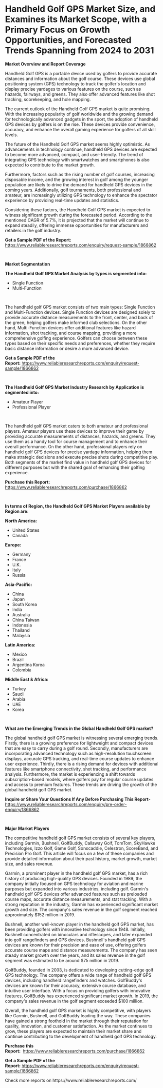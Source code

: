 <p><h1>Handheld Golf GPS Market Size, and Examines its Market Scope, with a Primary Focus on Growth Opportunities, and Forecasted Trends Spanning from 2024 to 2031</h1></p><p><strong>Market Overview and Report Coverage</strong></p>
<p><p>Handheld Golf GPS is a portable device used by golfers to provide accurate distances and information about the golf course. These devices use global positioning system (GPS) technology to track the golfer's location and display precise yardages to various features on the course, such as hazards, fairways, and greens. They also offer advanced features like shot tracking, scorekeeping, and hole mapping.</p><p>The current outlook of the Handheld Golf GPS market is quite promising. With the increasing popularity of golf worldwide and the growing demand for technologically advanced gadgets in the sport, the adoption of handheld GPS devices by golfers is on the rise. These devices provide convenience, accuracy, and enhance the overall gaming experience for golfers of all skill levels.</p><p>The future of the Handheld Golf GPS market seems highly optimistic. As advancements in technology continue, handheld GPS devices are expected to become more advanced, compact, and user-friendly. The trend of integrating GPS technology with smartwatches and smartphones is also expected to contribute to the market growth.</p><p>Furthermore, factors such as the rising number of golf courses, increasing disposable income, and the growing interest in golf among the younger population are likely to drive the demand for handheld GPS devices in the coming years. Additionally, golf tournaments, both professional and amateur, are increasingly utilizing GPS technology to enhance the spectator experience by providing real-time updates and statistics.</p><p>Considering these factors, the Handheld Golf GPS market is expected to witness significant growth during the forecasted period. According to the mentioned CAGR of 5.7%, it is projected that the market will continue to expand steadily, offering immense opportunities for manufacturers and retailers in the golf industry.</p></p>
<p><strong>Get a Sample PDF of the Report:</strong> <a href="https://www.reliableresearchreports.com/enquiry/request-sample/1866862">https://www.reliableresearchreports.com/enquiry/request-sample/1866862</a></p>
<p>&nbsp;</p>
<p><strong>Market Segmentation</strong></p>
<p><strong>The Handheld Golf GPS Market Analysis by types is segmented into:</strong></p>
<p><ul><li>Single Function</li><li>Multi-Function</li></ul></p>
<p>&nbsp;</p>
<p><p>The handheld golf GPS market consists of two main types: Single Function and Multi-Function devices. Single Function devices are designed solely to provide accurate distance measurements to the front, center, and back of the green, helping golfers make informed club selections. On the other hand, Multi-Function devices offer additional features like hazard information, shot tracking, and course mapping, providing a more comprehensive golfing experience. Golfers can choose between these types based on their specific needs and preferences, whether they require basic distance information or desire a more advanced device.</p></p>
<p><strong>Get a Sample PDF of the Report:</strong>&nbsp;<a href="https://www.reliableresearchreports.com/enquiry/request-sample/1866862">https://www.reliableresearchreports.com/enquiry/request-sample/1866862</a></p>
<p>&nbsp;</p>
<p><strong>The Handheld Golf GPS Market Industry Research by Application is segmented into:</strong></p>
<p><ul><li>Amateur Player</li><li>Professional Player</li></ul></p>
<p>&nbsp;</p>
<p><p>The handheld golf GPS market caters to both amateur and professional players. Amateur players use these devices to improve their game by providing accurate measurements of distances, hazards, and greens. They use them as a handy tool for course management and to enhance their overall performance. On the other hand, professional players rely on handheld golf GPS devices for precise yardage information, helping them make strategic decisions and execute precise shots during competitive play. Both segments of the market find value in handheld golf GPS devices for different purposes but with the shared goal of enhancing their golfing experience.</p></p>
<p><strong>Purchase this Report:</strong>&nbsp; <a href="https://www.reliableresearchreports.com/purchase/1866862">https://www.reliableresearchreports.com/purchase/1866862</a></p>
<p>&nbsp;</p>
<p><strong>In terms of Region, the Handheld Golf GPS Market Players available by Region are:</strong></p>
<p>
    <p> <strong> North America: </strong>
        <ul>
            <li>United States</li>
            <li>Canada</li>
        </ul>
        </p> 
    <p> <strong> Europe: </strong>
        <ul>
            <li>Germany</li>
            <li>France</li>
            <li>U.K.</li>
            <li>Italy</li>
            <li>Russia</li>
        </ul>
        </p> 
    <p> <strong> Asia-Pacific: </strong>
        <ul>
            <li>China</li>
            <li>Japan</li>
            <li>South Korea</li>
            <li>India</li>
            <li>Australia</li>
            <li>China Taiwan</li>
            <li>Indonesia</li>
            <li>Thailand</li>
            <li>Malaysia</li>
        </ul>
        </p> 
    <p> <strong> Latin America: </strong>
        <ul>
            <li>Mexico</li>
            <li>Brazil</li>
            <li>Argentina Korea</li>
            <li>Colombia</li>
        </ul>
        </p> 
    <p> <strong> Middle East & Africa: </strong>
        <ul>
            <li>Turkey</li>
            <li>Saudi</li>
            <li>Arabia</li>
            <li>UAE</li>
            <li>Korea</li>
        </ul>
    </p>
    </p>
<p>&nbsp;</p>
<p><strong>What are the Emerging Trends in the Global Handheld Golf GPS market?</strong></p>
<p><p>The global handheld golf GPS market is witnessing several emerging trends. Firstly, there is a growing preference for lightweight and compact devices that are easy to carry during a golf round. Secondly, manufacturers are incorporating advanced technology such as high-resolution touchscreen displays, accurate GPS tracking, and real-time course updates to enhance user experience. Thirdly, there is a rising demand for devices with additional features like smartphone connectivity, shot tracking, and performance analysis. Furthermore, the market is experiencing a shift towards subscription-based models, where golfers pay for regular course updates and access to premium features. These trends are driving the growth of the global handheld golf GPS market.</p></p>
<p><strong>Inquire or Share Your Questions If Any Before Purchasing This Report</strong>- <a href="https://www.reliableresearchreports.com/enquiry/pre-order-enquiry/1866862">https://www.reliableresearchreports.com/enquiry/pre-order-enquiry/1866862</a></p>
<p>&nbsp;</p>
<p><strong>Major Market Players</strong></p>
<p><p>The competitive handheld golf GPS market consists of several key players, including Garmin, Bushnell, GolfBuddy, Callaway Golf, TomTom, SkyHawke Technologies, Izzo Golf, Game Golf, Sonocaddie, Celestron, ScoreBand, and Precision Pro Golf. This article will focus on a few of these companies and provide detailed information about their past history, market growth, market size, and sales revenue.</p><p>Garmin, a prominent player in the handheld golf GPS market, has a rich history of producing high-quality GPS devices. Founded in 1989, the company initially focused on GPS technology for aviation and marine purposes but expanded into various industries, including golf. Garmin's handheld golf GPS devices offer advanced features such as preloaded course maps, accurate distance measurements, and stat tracking. With a strong reputation in the industry, Garmin has experienced significant market growth and size. The company's sales revenue in the golf segment reached approximately $152 million in 2019.</p><p>Bushnell, another well-known player in the handheld golf GPS market, has been providing golfers with innovative technology since 1948. Initially, Bushnell concentrated on binoculars and riflescopes, and later expanded into golf rangefinders and GPS devices. Bushnell's handheld golf GPS devices are known for their precision and ease of use, offering golfers accurate course maps and distance measurements. The company has seen steady market growth over the years, and its sales revenue in the golf segment was estimated to be around $75 million in 2019.</p><p>GolfBuddy, founded in 2003, is dedicated to developing cutting-edge golf GPS technology. The company offers a wide range of handheld golf GPS devices, including handheld rangefinders and watches. GolfBuddy's devices are known for their accuracy, extensive course database, and intuitive user interface. With a focus on providing golfers with innovative features, GolfBuddy has experienced significant market growth. In 2019, the company's sales revenue in the golf segment exceeded $100 million.</p><p>Overall, the handheld golf GPS market is highly competitive, with players like Garmin, Bushnell, and GolfBuddy leading the way. These companies have gained a strong foothold in the market through their reputation for quality, innovation, and customer satisfaction. As the market continues to grow, these players are expected to maintain their market share and continue contributing to the development of handheld golf GPS technology.</p></p>
<p><strong>Purchase this Report:</strong>&nbsp;&nbsp;<a href="https://www.reliableresearchreports.com/purchase/1866862">https://www.reliableresearchreports.com/purchase/1866862</a></p>
<p></p>
<p><strong>Get a Sample PDF of the Report:</strong>&nbsp;<a href="https://www.reliableresearchreports.com/enquiry/request-sample/1866862">https://www.reliableresearchreports.com/enquiry/request-sample/1866862</a></p>
<p>Check more reports on https://www.reliableresearchreports.com/</p>